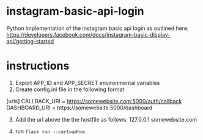 # instagram-basic-api-login
Python implementation of the instagram basic api login as outlined here: https://developers.facebook.com/docs/instagram-basic-display-api/getting-started


# instructions

1. Export APP_ID and APP_SECRET environmental variables
2. Create config.ini file in the following format

[urls]
CALLBACK_URI = https://somewebsite.com:5000/auth/callback
DASHBOARD_URI = https://somewebsite:5000/dashboard

3. Add the url above the the hostfile as follows:
127.0.0.1 somewebsite.com

4. run `flask run --cert=adhoc`
